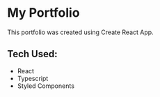 # My Portfolio

This portfolio was created using Create React App.

## Tech Used:
- React
- Typescript
- Styled Components

